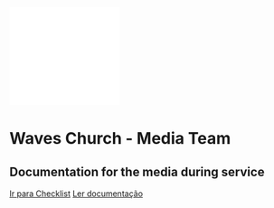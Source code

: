 ![logo](./_media/logo-Waves.png ":class=logo-iba")

# Waves Church - Media Team

## Documentation for the media during service

[Ir para Checklist](https://waveschurch.github.io/Checklist-Waves)
[Ler documentação](#tips)
